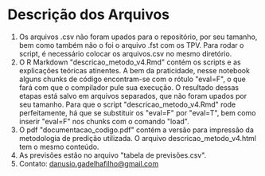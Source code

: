 # Descrição dos Arquivos

1. Os arquivos .csv não foram upados para o repositório, por seu tamanho, bem como também não o foi o arquivo .fst com os TPV. Para rodar o script, é necessário colocar os arquivos.csv no mesmo diretório.
2. O R Markdown "descricao_metodo_v4.Rmd" contém os scripts e as explicações teóricas atinentes. A bem da praticidade, nesse notebook alguns chunks de código encontram-se com o rótulo "eval=F", o que fará com que o compilador pule sua execução. O resultado dessas etapas está salvo em arquivos separados, que não foram upados por seu tamanho. Para que o script "descricao_metodo_v4.Rmd" rode perfeitamente, há que se substituir os "eval=F" por "eval=T", bem como inserir "eval=F" nos chunks com o comando "load".
3. O pdf "documentacao_codigo.pdf" contém a versão para impressão da metodologia de predição utilizada. O arquivo descricao_metodo_v4.html tem o mesmo conteúdo. 
4. As previsões estão no arquivo "tabela de previsões.csv".
5. Contato: danusio.gadelhafilho@gmail.com
